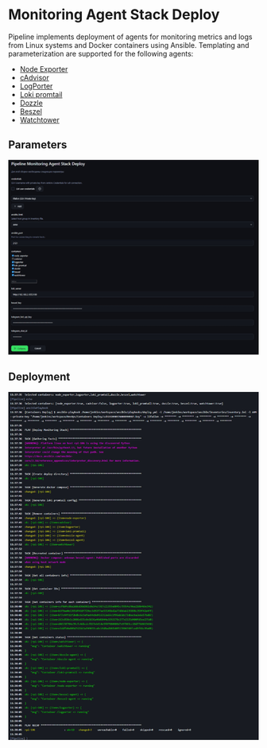 # Monitoring Agent Stack Deploy

Pipeline implements deployment of agents for monitoring metrics and logs from Linux systems and Docker containers using Ansible. Templating and parameterization are supported for the following agents:

- [Node Exporter](https://github.com/prometheus/node_exporter)
- [cAdvisor](https://github.com/google/cadvisor)
- [LogPorter](https://github.com/Lifailon/logporter)
- [Loki promtail](https://github.com/grafana/loki)
- [Dozzle](https://github.com/amir20/dozzle)
- [Beszel](https://github.com/henrygd/beszel)
- [Watchtower](https://github.com/containrrr/watchtower)

## Parameters

![](/mon-agent-stack-deploy/img/params.jpg)

## Deployment

![](/mon-agent-stack-deploy/img/playbook-run.jpg)